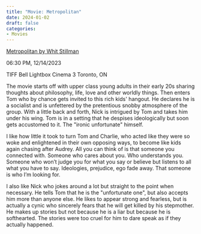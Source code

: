 ```yaml
---
title: "Movie: Metropolitan"
date: 2024-01-02
draft: false
categories:
- Movies
---
```


[Metropolitan by Whit Stillman](https://en.wikipedia.org/wiki/Metropolitan_(1990_film))

06:30 PM, 12/14/2023

TIFF Bell Lightbox Cinema 3 Toronto, ON

The movie starts off with upper class young adults in their early 20s sharing thoughts about philosophy, life, love and other worldly things. Then enters Tom who by chance gets invited to this rich kids' hangout. He declares he is a socialist and is unfettered by the pretentious snobby atmosphere of the group. With a little back and forth, Nick is intrigued by Tom and takes him under his wing. Tom is in a setting that he despises ideologically but soon gets accustomed to it. The "ironic unfortunate" himself.

I like how little it took to turn Tom and Charlie, who acted like they were so woke and enlightened in their own opposing ways, to become like kids again chasing after Audrey. All you can think of is that someone you connected with. Someone who cares about you. Who understands you. Someone who won’t judge you for what you say or believe but listens to all what you have to say. Ideologies, prejudice, ego fade away. That someone is who I’m looking for.

I also like Nick who jokes around a lot but straight to the point when necessary. He tells Tom that he is the "unfortunate one", but also accepts him more than anyone else. He likes to appear strong and fearless, but is actually a cynic who sincerely fears that he will get killed by his stepmother. He makes up stories but not because he is a liar but because he is softhearted. The stories were too cruel for him to dare speak as if they actually happened.